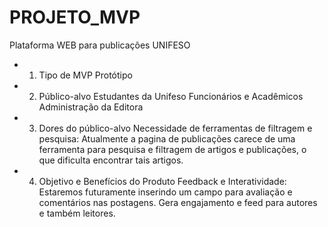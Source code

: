 # PROJETO_MVP
Plataforma WEB para publicações UNIFESO
 - 1. Tipo de MVP
      Protótipo

 - 2. Público-alvo
      Estudantes da Unifeso
      Funcionários e Acadêmicos
      Administração da Editora

 - 3. Dores do público-alvo
      Necessidade de ferramentas de filtragem e pesquisa: Atualmente a pagina de publicações carece de uma ferramenta para pesquisa e filtragem de artigos e publicações, o que dificulta encontrar tais artigos.
 
 - 4. Objetivo e Benefícios do Produto
      Feedback e Interatividade: Estaremos futuramente inserindo um campo para avaliação e comentários nas postagens. Gera engajamento e feed para autores e também leitores.
